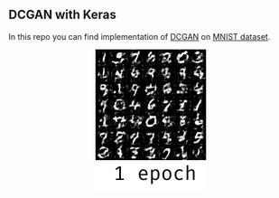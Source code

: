 ## DCGAN with Keras

In this repo you can find implementation of [DCGAN](https://arxiv.org/pdf/1511.06434.pdf) on [MNIST dataset](http://yann.lecun.com/exdb/mnist/).


<p align="center">
  <img src="example-ims/1.gif" width=196 height=250>
</p>